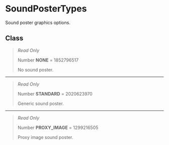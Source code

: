 # SoundPosterTypes
Sound poster graphics options.

## Class
> *Read Only* 
> 
> Number **NONE** = 1852796517
> 
> No sound poster.
*** 
> *Read Only* 
> 
> Number **STANDARD** = 2020623970
> 
> Generic sound poster.
*** 
> *Read Only* 
> 
> Number **PROXY_IMAGE** = 1299216505
> 
> Proxy image sound poster.

